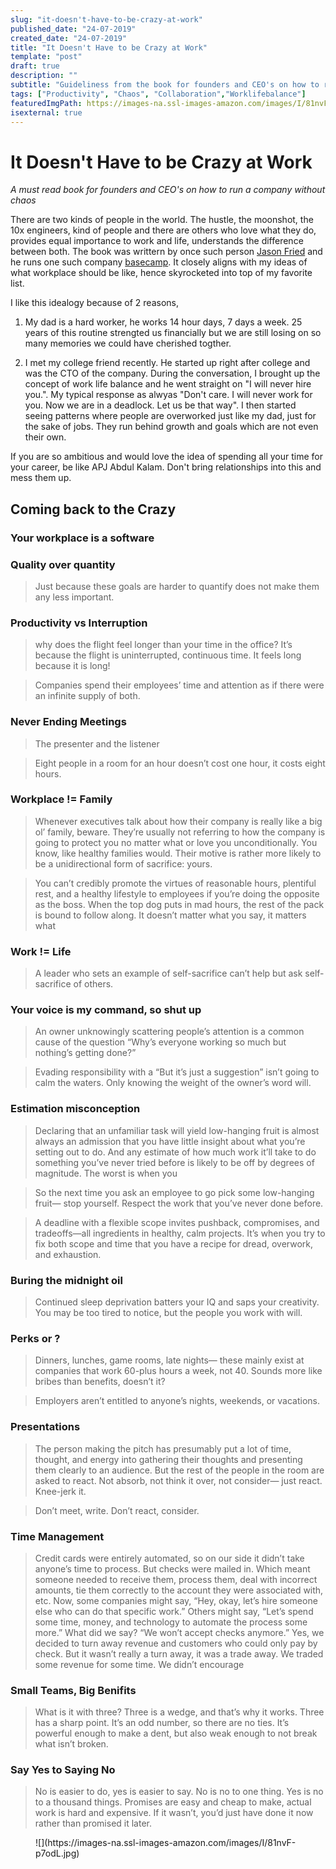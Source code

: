 ```yaml
---
slug: "it-doesn't-have-to-be-crazy-at-work"
published_date: "24-07-2019"
created_date: "24-07-2019"
title: "It Doesn't Have to be Crazy at Work"
template: "post"
draft: true
description: ""
subtitle: "Guideliness from the book for founders and CEO's on how to run a company without chaos"
tags: ["Productivity", "Chaos", "Collaboration","Worklifebalance"]
featuredImgPath: https://images-na.ssl-images-amazon.com/images/I/81nvF-p7odL.jpg
isexternal: true
---
```


# It Doesn't Have to be Crazy at Work
_A must read book for founders and CEO's on how to run a company without chaos_

There are two kinds of people in the world. The hustle, the moonshot, the 10x engineers, kind of people and there are others who love what they do, provides equal importance to work and life, understands the difference between both. The book was writtern by once such person [Jason Fried]() and he runs one such company [basecamp](). It closely aligns with my ideas of what workplace should be like, hence skyrocketed into top of my favorite list.

I like this idealogy because of 2 reasons,

1. My dad is a hard worker, he works 14 hour days, 7 days a week. 25 years of this routine strengted us financially but we are still losing on so many memories we could have cherished togther.

2. I met my college friend recently. He started up right after college and was the CTO of the company. During the conversation, I brought up the concept of work life balance and he went straight on "I will never hire you.". My typical response as alwyas "Don't care. I will never work for you. Now we are in a deadlock. Let us be that way". I then started seeing patterns where people are overworked just like my dad, just for the sake of jobs. They run behind growth and goals which are not even their own.

If you are so ambitious and would love the idea of spending all your time for your career, be like APJ Abdul Kalam. Don't bring relationships into this and mess them up.

## Coming back to the Crazy

### Your workplace is a software

### Quality over quantity

> Just because these goals are harder to quantify does not make them any less important.

### Productivity vs Interruption

> why does the flight feel longer than your time in the office? It’s because the flight is uninterrupted, continuous time. It feels long because it is long!

> Companies spend their employees’ time and attention as if there were an infinite supply of both.

### Never Ending Meetings

> The presenter and the listener

> Eight people in a room for an hour doesn’t cost one hour, it costs eight hours.

### Workplace != Family

> Whenever executives talk about how their company is really like a big ol’ family, beware. They’re usually not referring to how the company is going to protect you no matter what or love you unconditionally. You know, like healthy families would. Their motive is rather more likely to be a unidirectional form of sacrifice: yours.

> You can’t credibly promote the virtues of reasonable hours, plentiful rest, and a healthy lifestyle to employees if you’re doing the opposite as the boss. When the top dog puts in mad hours, the rest of the pack is bound to follow along. It doesn’t matter what you say, it matters what

### Work != Life

> A leader who sets an example of self-sacrifice can’t help but ask self-sacrifice of others.

### Your voice is my command, so shut up

> An owner unknowingly scattering people’s attention is a common cause of the question “Why’s everyone working so much but nothing’s getting done?”

> Evading responsibility with a “But it’s just a suggestion” isn’t going to calm the waters. Only knowing the weight of the owner’s word will.

### Estimation misconception

> Declaring that an unfamiliar task will yield low-hanging fruit is almost always an admission that you have little insight about what you’re setting out to do. And any estimate of how much work it’ll take to do something you’ve never tried before is likely to be off by degrees of magnitude. The worst is when you

> So the next time you ask an employee to go pick some low-hanging fruit— stop yourself. Respect the work that you’ve never done before.

> A deadline with a flexible scope invites pushback, compromises, and tradeoffs—all ingredients in healthy, calm projects. It’s when you try to fix both scope and time that you have a recipe for dread, overwork, and exhaustion.


### Buring the midnight oil

> Continued sleep deprivation batters your IQ and saps your creativity. You may be too tired to notice, but the people you work with will.

### Perks or ?

> Dinners, lunches, game rooms, late nights— these mainly exist at companies that work 60-plus hours a week, not 40. Sounds more like bribes than benefits, doesn’t it?

> Employers aren’t entitled to anyone’s nights, weekends, or vacations.

### Presentations

> The person making the pitch has presumably put a lot of time, thought, and energy into gathering their thoughts and presenting them clearly to an audience. But the rest of the people in the room are asked to react. Not absorb, not think it over, not consider— just react. Knee-jerk it.


> Don’t meet, write. Don’t react, consider.

### Time Management

> Credit cards were entirely automated, so on our side it didn’t take anyone’s time to process. But checks were mailed in. Which meant someone needed to receive them, process them, deal with incorrect amounts, tie them correctly to the account they were associated with, etc. Now, some companies might say, “Hey, okay, let’s hire someone else who can do that specific work.” Others might say, “Let’s spend some time, money, and technology to automate the process some more.” What did we say? “We won’t accept checks anymore.” Yes, we decided to turn away revenue and customers who could only pay by check. But it wasn’t really a turn away, it was a trade away. We traded some revenue for some time. We didn’t encourage

### Small Teams, Big Benifits

> What is it with three? Three is a wedge, and that’s why it works. Three has a sharp point. It’s an odd number, so there are no ties. It’s powerful enough to make a dent, but also weak enough to not break what isn’t broken.

### Say Yes to Saying No

> No is easier to do, yes is easier to say.
> No is no to one thing. Yes is no to a thousand things.
> Promises are easy and cheap to make, actual work is hard and expensive. If it wasn’t, you’d just have done it now rather than promised it later.



<figure>
![](https://images-na.ssl-images-amazon.com/images/I/81nvF-p7odL.jpg)
</figure>



